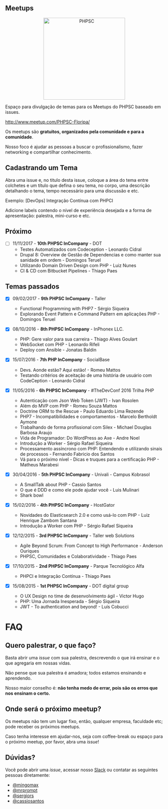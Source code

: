 Meetups
-------

<p align="center">
  <img src="https://avatars1.githubusercontent.com/u/1852195?v=3&s=200" alt="PHPSC" width=260 />
</p>

Espaço para divulgação de temas para os Meetups do PHPSC baseado em issues.

http://www.meetup.com/PHPSC-Floripa/

Os meetups são **gratuitos, organizados pela comunidade e para a comunidade**.

Nosso foco é ajudar as pessoas a buscar o profissionalismo, fazer networking e compartilhar conhecimento.

## Cadastrando um Tema

Abra uma issue e, no titulo desta issue, coloque a área do tema entre colchetes e um título que defina o seu tema, no corpo, uma descrição detalhando o tema, tempo necessário para uma discussão e etc.

Exemplo: [DevOps] Integração Contínua com PHPCI

Adicione labels contendo o nível de experiência desejada e a forma de apresentação: palestra, mini-curso e etc.


## Próximo

- [ ] 11/11/2017 - **10th PHPSC InCompany** - DOT
  - Testes Automatizados com Codeception - Leonardo Cidral
  - Drupal 8: Overview de Gestão de Dependencias e como manter sua sanidade em ordem - Domingos Teruel
  - Utilizando Domain Driven Design com PHP - Luiz Nunes
  - CI & CD com Bitbucket Pipelines - Thiago Paes

## Temas passados

- [x] 09/02/2017 - **9th PHPSC InCompany** - Taller
  - Functional Programming with PHP7 - Sérgio Siqueira
  - Explorando Event Pattern e Command Pattern em aplicações PHP - Domingos Teruel

- [x] 08/10/2016 - **8th PHPSC InCompany** - InPhonex LLC.
  - PHP: Gere valor para sua carreira - Thiago Alves Goulart 
  - WebSocket com PHP - Leonardo Rifeli 
  - Deploy com Ansible - Jonatas Baldin

- [x] 15/07/2016 - **7th PHP InCompany** - SocialBase
  - Devs. Aonde estão? Aqui estão! - Romeu Mattos
  - Testando critérios de aceitação de uma história de usuário com CodeCeption - Leonardo Cidral 
  
- [x] 11/05/2016 - **6h PHPSC InCompany** - #TheDevConf 2016 Trilha PHP
  - Autenticação com Json Web Token (JWT) - Ivan Rosolen
  - Além do MVP com PHP - Romeu Souza Mattos
  - Doctrine ORM to the Rescue - Paulo Eduardo Lima Rezende
  - PHP7 - Incompatibilidades e comportamentos - Marcelo Bertholdt Aymone
  - Trabalhando de forma profissional com Silex - Michael Douglas Barbosa Araujo
  - Vida de Programador: Do WordPress ao Axe - Andre Noel
  - Introdução a Worker - Sérgio Rafael Siqueira
  - Processamento assíncrono com PHP: Entendendo e utilizando sinais de processos - Fernando Fabricio dos Santos
  - Vá para o próximo nível - Dicas e truques para a certificação PHP - Matheus Marabesi

- [x] 30/04/2016 - **5th PHPSC InCompany** - Univali - Campus Kobrasol
  - A SmallTalk about PHP - Cassio Santos
  - O que é DDD e como ele pode ajudar você - Luis Mulinari
  - Shark bowl

- [x] 15/02/2016 - **4th PHPSC InCompany** - HostGator
  - Novidades do Elasticsearch 2.0 e como usá-lo com PHP - Luiz Henrique Zambom Santana
  - Introdução a Worker com PHP - Sérgio Rafael Siqueira

- [x] 12/12/2015 - **3rd PHPSC InCompany** - Taller web Solutions
  - Agile Beyond Scrum: From Concept to High Performance - Anderson Ouriques
  - PHPSC, Comunidades e Colaboratividade - Thiago Paes

- [x] 17/10/2015 - **2nd PHPSC InCompany** - Parque Tecnológico Alfa
  - PHPCI e Integração Contínua - Thiago Paes

- [x] 15/08/2015 - **1st PHPSC InCompany** - DOT digital group
  - O UX Design no time de desenvolvimento ágil - Victor Hugo
  - PHP: Uma Jornada Inesperada - Sérgio Siqueira
  - JWT - To authentication and beyond! - Luís Cobucci

# FAQ

## Quero palestrar, o que faço?
Basta abrir uma *issue* com sua palestra, descrevendo o que irá ensinar e o que agregaria em nossas vidas.

Não pense que sua palestra é amadora; todos estamos ensinando e aprendendo.

Nosso maior conselho é: **não tenha medo de errar, pois são os erros que nos ensinam o certo.**

## Onde será o próximo meetup?
Os meetups não tem um lugar fixo, então, qualquer empresa, faculdade etc; pode receber os próximos meetups.

Caso tenha interesse em ajudar-nos, seja com coffee-break ou espaço para o próximo meetup, por favor, abra uma *issue*!

## Dúvidas?
Você pode abrir uma *issue*, acessar nosso [Slack](https://phpsc-slackin.herokuapp.com/) ou contatar as seguintes 
pessoas diretamente:

* [@mingomax](https://github.com/mingomax)
* [@mrprompt](https://github.com/mrprompt)
* [@sergiors](https://github.com/sergiors)
* [@cassiosantos](https://github.com/cassiosantos)
